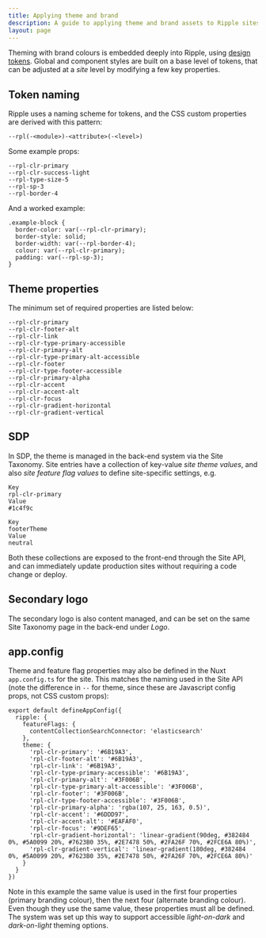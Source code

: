 ```yaml
---
title: Applying theme and brand
description: A guide to applying theme and brand assets to Ripple sites.
layout: page
---
```


Theming with brand colours is embedded deeply into Ripple, using [design tokens](https://amzn.github.io/style-dictionary/#/tokens). Global and component styles are built on a base level of tokens, that can be adjusted at a _site_ level by modifying a few key properties.

## Token naming

Ripple uses a naming scheme for tokens, and the CSS custom properties are derived with this pattern:

```
--rpl(-<module>)-<attribute>(-<level>)
```

Some example props:

```
--rpl-clr-primary
--rpl-clr-success-light
--rpl-type-size-5
--rpl-sp-3
--rpl-border-4
```

And a worked example:

```
.example-block {
  border-color: var(--rpl-clr-primary);
  border-style: solid;
  border-width: var(--rpl-border-4);
  colour: var(--rpl-clr-primary);
  padding: var(--rpl-sp-3);
}
```

## Theme properties

The minimum set of required properties are listed below:

```
--rpl-clr-primary
--rpl-clr-footer-alt
--rpl-clr-link
--rpl-clr-type-primary-accessible
--rpl-clr-primary-alt
--rpl-clr-type-primary-alt-accessible
--rpl-clr-footer
--rpl-clr-type-footer-accessible
--rpl-clr-primary-alpha
--rpl-clr-accent
--rpl-clr-accent-alt
--rpl-clr-focus
--rpl-clr-gradient-horizontal
--rpl-clr-gradient-vertical
```

## SDP

In SDP, the theme is managed in the back-end system via the Site Taxonomy. Site entries have a collection of key-value _site theme values_, and also _site feature flag values_ to define site-specific settings, e.g.

```
Key
rpl-clr-primary
Value
#1c4f9c

Key
footerTheme
Value
neutral
```

Both these collections are exposed to the front-end through the Site API, and can immediately update production sites without requiring a code change or deploy.

## Secondary logo

The secondary logo is also content managed, and can be set on the same Site Taxonomy page in the back-end under _Logo_.

## app.config

Theme and feature flag properties may also be defined in the Nuxt `app.config.ts` for the site. This matches the naming used in the Site API (note the difference in `--` for theme, since these are Javascript config props, not CSS custom props):

```
export default defineAppConfig({
  ripple: {
    featureFlags: {
      contentCollectionSearchConnector: 'elasticsearch'
    },
	theme: {
      'rpl-clr-primary': '#6B19A3',
      'rpl-clr-footer-alt': '#6B19A3',
      'rpl-clr-link': '#6B19A3',
      'rpl-clr-type-primary-accessible': '#6B19A3',
      'rpl-clr-primary-alt': '#3F006B',
      'rpl-clr-type-primary-alt-accessible': '#3F006B',
      'rpl-clr-footer': '#3F006B',
      'rpl-clr-type-footer-accessible': '#3F006B',
      'rpl-clr-primary-alpha': 'rgba(107, 25, 163, 0.5)',
      'rpl-clr-accent': '#6DDD97',
      'rpl-clr-accent-alt': '#EAFAF0',
      'rpl-clr-focus': '#9DEF65',
      'rpl-clr-gradient-horizontal': 'linear-gradient(90deg, #382484 0%, #5A0099 20%, #7623B0 35%, #2E7478 50%, #2FA26F 70%, #2FCE6A 80%)',
      'rpl-clr-gradient-vertical': 'linear-gradient(180deg, #382484 0%, #5A0099 20%, #7623B0 35%, #2E7478 50%, #2FA26F 70%, #2FCE6A 80%)'
    }
  }
})
```

Note in this example the same value is used in the first four properties (primary branding colour), then the next four (alternate branding colour). Even though they use the same value, these properties must all be defined. The system was set up this way to support accessible _light-on-dark_ and _dark-on-light_ theming options.
